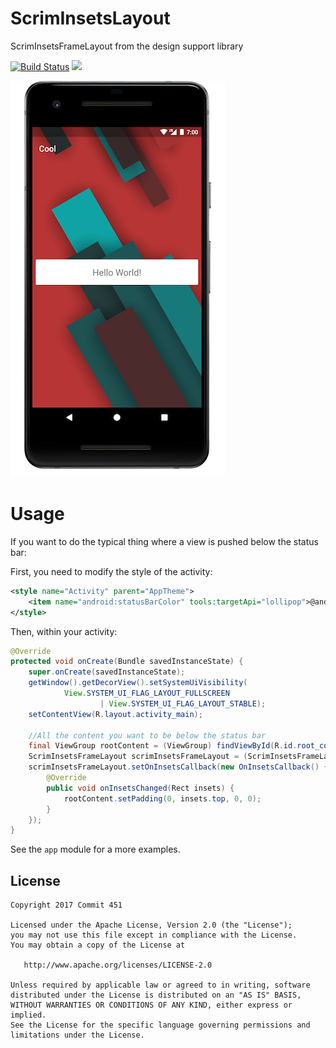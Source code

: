 # ScrimInsetsLayout
ScrimInsetsFrameLayout from the design support library

[![Build Status](https://travis-ci.org/Commit451/ScrimInsetsLayout.svg?branch=master)](https://travis-ci.org/Commit451/ScrimInsetsLayout) [![](https://jitpack.io/v/Commit451/ScrimInsetsLayout.svg)](https://jitpack.io/#Commit451/ScrimInsetsLayout)

![Status Bar](/art/status_bar.png "Status Bar")

# Usage
If you want to do the typical thing where a view is pushed below the status bar:

First, you need to modify the style of the activity:
```xml
<style name="Activity" parent="AppTheme">
    <item name="android:statusBarColor" tools:targetApi="lollipop">@android:color/transparent</item>
</style>
```
Then, within your activity:
```java
@Override
protected void onCreate(Bundle savedInstanceState) {
    super.onCreate(savedInstanceState);
    getWindow().getDecorView().setSystemUiVisibility(
            View.SYSTEM_UI_FLAG_LAYOUT_FULLSCREEN
                    | View.SYSTEM_UI_FLAG_LAYOUT_STABLE);
    setContentView(R.layout.activity_main);

    //All the content you want to be below the status bar
    final ViewGroup rootContent = (ViewGroup) findViewById(R.id.root_content);
    ScrimInsetsFrameLayout scrimInsetsFrameLayout = (ScrimInsetsFrameLayout) findViewById(R.id.root_insets);
    scrimInsetsFrameLayout.setOnInsetsCallback(new OnInsetsCallback() {
        @Override
        public void onInsetsChanged(Rect insets) {
            rootContent.setPadding(0, insets.top, 0, 0);
        }
    });
}
```
See the `app` module for a more examples.

License
--------

    Copyright 2017 Commit 451

    Licensed under the Apache License, Version 2.0 (the "License");
    you may not use this file except in compliance with the License.
    You may obtain a copy of the License at

       http://www.apache.org/licenses/LICENSE-2.0

    Unless required by applicable law or agreed to in writing, software
    distributed under the License is distributed on an "AS IS" BASIS,
    WITHOUT WARRANTIES OR CONDITIONS OF ANY KIND, either express or implied.
    See the License for the specific language governing permissions and
    limitations under the License.
